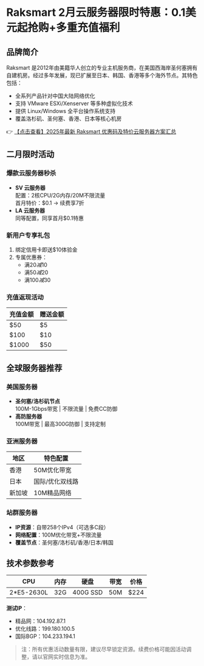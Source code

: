 # Raksmart 2月云服务器限时特惠：0.1美元起抢购+多重充值福利

## 品牌简介
Raksmart 是2012年由美籍华人创立的专业主机服务商，在美国西海岸圣何塞拥有自建机房。经过多年发展，现已扩展至日本、韩国、香港等多个海外节点。其特色包括：
- 全系列产品针对中国大陆网络优化
- 支持 VMware ESXi/Xenserver 等多种虚拟化技术
- 提供 Linux/Windows 全平台操作系统支持
- 覆盖洛杉矶、圣何塞、香港、日本等核心机房

👉 [【点击查看】2025年最新 Raksmart 优惠码及特价云服务器方案汇总](https://bit.ly/raksmart)

## 二月限时活动
### 爆款云服务器秒杀
- **SV 云服务器**  
  配置：2核CPU/2G内存/20M不限流量  
  首月特价：$0.1 → 续费享7折
- **LA 云服务器**  
  同等配置，同享首月$0.1特惠

### 新用户专享礼包
1. 绑定信用卡即送$10体验金
2. 专属优惠券：  
   - 满$20减$10  
   - 满$50减$20  
   - 满$100减$30

### 充值返现活动
| 充值金额 | 赠送金额 |
|---------|---------|
| $50     | $5      |
| $100    | $10     |
| $1000   | $50     |

## 全球服务器推荐
### 美国服务器
- **圣何塞/洛杉矶节点**  
  100M-1Gbps带宽 | 不限流量 | 免费CC防御
- **高防服务器**  
  100M带宽 | 最高300G防御 | 支持定制

### 亚洲服务器
| 地区   | 特色配置                     |
|--------|-----------------------------|
| 香港   | 50M优化带宽                 |
| 日本   | 国际/优化双线路             |
| 新加坡 | 10M精品网络                 |

### 站群服务器
- **IP资源**：自带258个IPv4（可选多C段）
- **网络配置**：100M优化带宽+不限流量
- **覆盖节点**：圣何塞/洛杉矶/香港/日本/韩国

## 技术参数参考
| CPU         | 内存 | 硬盘     | 带宽 | 价格  |
|-------------|------|----------|------|-------|
| 2*E5-2630L | 32G  | 400G SSD | 50M  | $224 |

**测试IP**：  
- 精品网：104.192.87.1  
- 优化线路：199.180.100.5  
- 国际BGP：104.233.194.1

> 注：所有优惠活动数量有限，建议尽早锁定资源。续费价格可能因活动调整，请以官网实时信息为准。